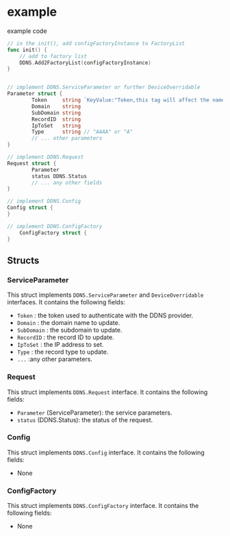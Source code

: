 # example
example code

```go
// in the init(), add configFactoryInstance to FactoryList
func init() {
	// add to factory list
	DDNS.Add2FactoryList(configFactoryInstance)
}


// implement DDNS.ServiceParameter or further DeviceOverridable
Parameter struct {
		Token     string `KeyValue:"Token,this tag will affect the name displayed in config, all the string after the ',' will be displayed as comments above this key"`
		Domain    string
		SubDomain string
		RecordID  string
		IpToSet   string
		Type      string // "AAAA" or "A"
		// ... other parameters
}

// implement DDNS.Request
Request struct {
		Parameter
		status DDNS.Status
		// ... any other fields
}

// implement DDNS.Config
Config struct {
}

// implement DDNS.ConfigFactory
	ConfigFactory struct {
}


```

## Structs

### ServiceParameter

This struct implements `DDNS.ServiceParameter` and `DeviceOverridable` interfaces. It contains the following fields:

- `Token` : the token used to authenticate with the DDNS provider.
- `Domain` : the domain name to update.
- `SubDomain` : the subdomain to update.
- `RecordID` : the record ID to update.
- `IpToSet` : the IP address to set.
- `Type` : the record type to update.
- `...` :any other parameters.

### Request

This struct implements `DDNS.Request` interface. It contains the following fields:

- `Parameter` (ServiceParameter): the service parameters.
- `status` (DDNS.Status): the status of the request.

### Config

This struct implements `DDNS.Config` interface. It contains the following fields:

- None

### ConfigFactory

This struct implements `DDNS.ConfigFactory` interface. It contains the following fields:

- None
